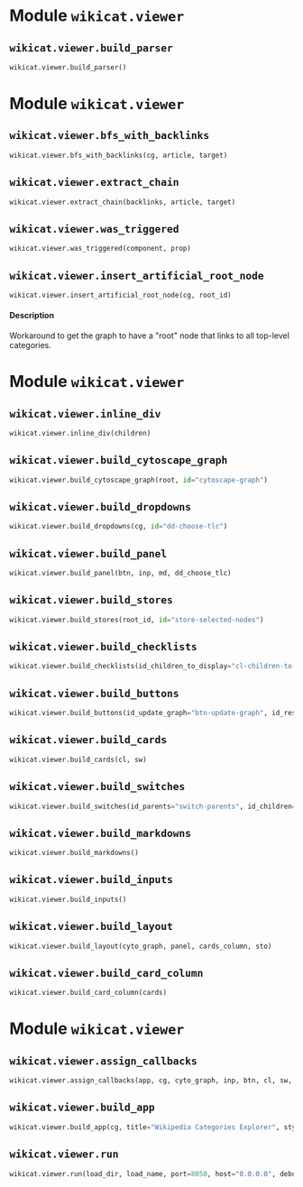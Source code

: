 # Module `wikicat.viewer`

## `wikicat.viewer.build_parser`

```python
wikicat.viewer.build_parser()
```

# Module `wikicat.viewer`

## `wikicat.viewer.bfs_with_backlinks`

```python
wikicat.viewer.bfs_with_backlinks(cg, article, target)
```

## `wikicat.viewer.extract_chain`

```python
wikicat.viewer.extract_chain(backlinks, article, target)
```

## `wikicat.viewer.was_triggered`

```python
wikicat.viewer.was_triggered(component, prop)
```

## `wikicat.viewer.insert_artificial_root_node`

```python
wikicat.viewer.insert_artificial_root_node(cg, root_id)
```

#### Description

Workaround to get the graph to have a "root" node that links to all top-level categories.

# Module `wikicat.viewer`

## `wikicat.viewer.inline_div`

```python
wikicat.viewer.inline_div(children)
```

## `wikicat.viewer.build_cytoscape_graph`

```python
wikicat.viewer.build_cytoscape_graph(root, id="cytoscape-graph")
```

## `wikicat.viewer.build_dropdowns`

```python
wikicat.viewer.build_dropdowns(cg, id="dd-choose-tlc")
```

## `wikicat.viewer.build_panel`

```python
wikicat.viewer.build_panel(btn, inp, md, dd_choose_tlc)
```

## `wikicat.viewer.build_stores`

```python
wikicat.viewer.build_stores(root_id, id="store-selected-nodes")
```

## `wikicat.viewer.build_checklists`

```python
wikicat.viewer.build_checklists(id_children_to_display="cl-children-to-display", id_parents_to_display="cl-parents-to-display")
```

## `wikicat.viewer.build_buttons`

```python
wikicat.viewer.build_buttons(id_update_graph="btn-update-graph", id_reset_graph="btn-reset-graph", id_show_path="btn-show-path")
```

## `wikicat.viewer.build_cards`

```python
wikicat.viewer.build_cards(cl, sw)
```

## `wikicat.viewer.build_switches`

```python
wikicat.viewer.build_switches(id_parents="switch-parents", id_children="switch-children")
```

## `wikicat.viewer.build_markdowns`

```python
wikicat.viewer.build_markdowns()
```

## `wikicat.viewer.build_inputs`

```python
wikicat.viewer.build_inputs()
```

## `wikicat.viewer.build_layout`

```python
wikicat.viewer.build_layout(cyto_graph, panel, cards_column, sto)
```

## `wikicat.viewer.build_card_column`

```python
wikicat.viewer.build_card_column(cards)
```

# Module `wikicat.viewer`

## `wikicat.viewer.assign_callbacks`

```python
wikicat.viewer.assign_callbacks(app, cg, cyto_graph, inp, btn, cl, sw, md, sto, dd, root)
```

## `wikicat.viewer.build_app`

```python
wikicat.viewer.build_app(cg, title="Wikipedia Categories Explorer", style)
```

## `wikicat.viewer.run`

```python
wikicat.viewer.run(load_dir, load_name, port=8050, host="0.0.0.0", debug=True, app)
```

